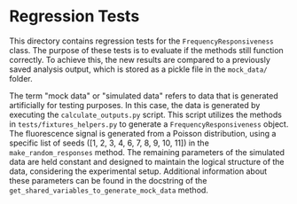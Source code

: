 # Regression Tests
This directory contains regression tests for the `FrequencyResponsiveness` class. The purpose of these tests is to evaluate if the methods still function correctly. To achieve this, the new results are compared to a previously saved analysis output, which is stored as a pickle file in the `mock_data/` folder.

The term "mock data" or "simulated data" refers to data that is generated artificially for testing purposes. In this case, the data is generated by executing the `calculate_outputs.py` script. This script utilizes the methods in `tests/fixtures_helpers.py` to generate a `FrequencyResponsiveness` object. The fluorescence signal is generated from a Poisson distribution, using a specific list of seeds ([1, 2, 3, 4, 6, 7, 8, 9, 10, 11]) in the `make_random_responses` method. The remaining parameters of the simulated data are held constant and designed to maintain the logical structure of the data, considering the experimental setup. Additional information about these parameters can be found in the docstring of the `get_shared_variables_to_generate_mock_data` method.
